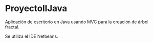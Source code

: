 # ProyectoIIJava
Aplicación de escritorio en Java usando MVC para la creación de árbol fractal.

Se utiliza el IDE Netbeans.
